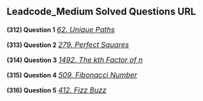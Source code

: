 ## Leadcode_Medium Solved Questions URL

**(312) Question 1** <a href="https://leetcode.com/problems/unique-paths/submissions/989964439/" target="_blank" style="font-size: 16px;dispaly:inline-block;">_62. Unique Paths_</a> <br/>

**(313) Question 2** <a href="https://leetcode.com/problems/perfect-squares/submissions/990289943/" target="_blank" style="font-size: 16px;dispaly:inline-block;">_279. Perfect Squares_</a> <br/>

**(314) Question 3** <a href="https://leetcode.com/problems/the-kth-factor-of-n/submissions/990392496/" target="_blank" style="font-size: 16px;dispaly:inline-block;">_1492. The kth Factor of n_</a> <br/>

**(315) Question 4** <a href="https://leetcode.com/problems/fibonacci-number/submissions/990408456/" target="_blank" style="font-size: 16px;dispaly:inline-block;">_509. Fibonacci Number_</a> <br/>

**(316) Question 5** <a href="https://leetcode.com/problems/fizz-buzz/submissions/990413621/" target="_blank" style="font-size: 16px;dispaly:inline-block;">_412. Fizz Buzz_</a> <br/>
